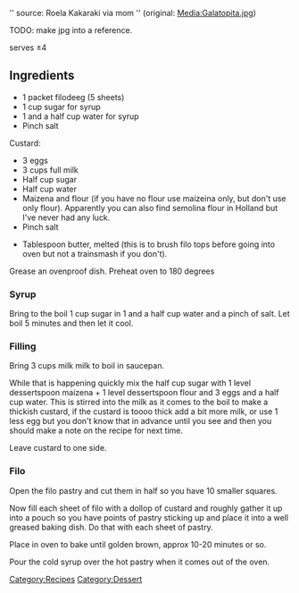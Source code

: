 '' source: Roela Kakaraki via mom '' (original: <Media:Galatopita.jpg>)

TODO: make jpg into a reference.

serves ±4

Ingredients
-----------

-   1 packet filodeeg (5 sheets)
-   1 cup sugar for syrup
-   1 and a half cup water for syrup
-   Pinch salt

Custard:

-   3 eggs
-   3 cups full milk
-   Half cup sugar
-   Half cup water
-   Maizena and flour (if you have no flour use maizeina only, but don't
    use only flour). Apparently you can also find semolina flour in
    Holland but I've never had any luck.
-   Pinch salt

<!-- -->

-   Tablespoon butter, melted (this is to brush filo tops before going
    into oven but not a trainsmash if you don't).

Grease an ovenproof dish. Preheat oven to 180 degrees

### Syrup

Bring to the boil 1 cup sugar in 1 and a half cup water and a pinch of
salt. Let boil 5 minutes and then let it cool.

### Filling

Bring 3 cups milk milk to boil in saucepan.

While that is happening quickly mix the half cup sugar with 1 level
dessertspoon maizena + 1 level dessertspoon flour and 3 eggs and a half
cup water. This is stirred into the milk as it comes to the boil to make
a thickish custard, if the custard is toooo thick add a bit more milk,
or use 1 less egg but you don't know that in advance until you see and
then you should make a note on the recipe for next time.

Leave custard to one side.

### Filo

Open the filo pastry and cut them in half so you have 10 smaller
squares.

Now fill each sheet of filo with a dollop of custard and roughly gather
it up into a pouch so you have points of pastry sticking up and place it
into a well greased baking dish. Do that with each sheet of pastry.

Place in oven to bake until golden brown, approx 10-20 minutes or so.

Pour the cold syrup over the hot pastry when it comes out of the oven.

<Category:Recipes> <Category:Dessert>

